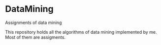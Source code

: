 DataMining
==========

Assignments of data mining

This repository holds all the algorithms of data mining implemented by me.
Most of them are assigments.

